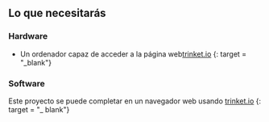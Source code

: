 ## Lo que necesitarás

### Hardware

+ Un ordenador capaz de acceder a la página web[trinket.io](https://trinket.io) {: target = "_blank"}

### Software

Este proyecto se puede completar en un navegador web usando [trinket.io](https://trinket.io) {: target = "_ blank"}